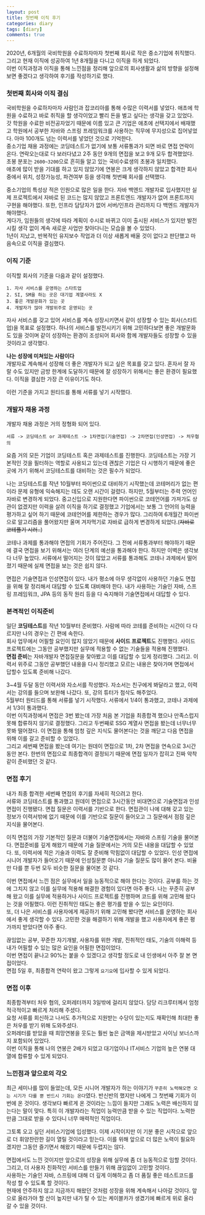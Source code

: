 ```yaml
---
layout: post
title: 첫번째 이직 후기
categories: diary
tags: [diary]
comments: true
---
```

2020년, 6개월의 국비학원을 수료하자마자 첫번째 회사로 작은 중소기업에 취직했다.  
그리고 현재 이직에 성공하여 1년 8개월을 다니고 이직을 하게 되었다.  
이번 이직과정과 이직을 통해 느낀점을 정리해 앞으로의 회사생활과 삶의 방향을 설정해보면 좋겠다고 생각하여 후기를 작성하기로 했다.  

### 첫번째 회사와 이직 결심
국비학원을 수료하자마자 사람인과 잡코리아를 통해 수많은 이력서를 넣었다. 애초에 학원을 수료하고 바로 취직을 할 생각이었고 빨리 돈을 벌고 싶다는 생각을 갖고 있었다.  
갓 학원을 수료한 비전공자었기 때문에 이름 있고 큰 기업은 애초에 선택지에서 배재했고 학원에서 공부한 자바와 스프링 프레임워크를 사용하는 직무에 무지성으로 집어넣었다. 아마 100개도 넘는 이력서를 넣었던 것으로 기억한다.  
중소기업 채용 과정에는 코딩테스트가 없기에 보통 서류통과가 되면 바로 면접 연락이 온다. 연락오는대로 다 보러다녔고 2주 동안 9개의 면접을 보고 9개 모두 합격했었다. 초봉 분포는 `2600~3200`으로 흔히들 알고 있는 국비수료생의 초봉과 일치했다.  
애초에 많이 받을 기대를 하고 있지 않았기에 연봉은 크게 생각하지 않았고 합격한 회사 중에서 위치, 성장가능성, 파견여부 등을 생각해 첫번째 회사를 선택했다.  

중소기업의 특성상 적은 인원으로 많은 일을 한다. 자바 백엔드 개발자로 입사했지만 실제 프로젝트에서 자바로 된 코드는 많지 않았고 프론트엔드 개발자가 없어 프론트까지 구현을 해야했다. 또한, 인프라 담당자가 없어 서버/인프라 관리까지 다 백엔드 개발자가 해야했다.  
게다가, 임원들의 생각에 따라 계획이 수시로 바뀌고 이미 출시된 서비스가 있지만 발전시킬 생각 없이 계속 새로운 사업만 찾아다니는 모습을 볼 수 있었다.  
1년이 지났고, 반복적인 유지보수 작업과 더 이상 새롭게 배울 것이 없다고 판단했고 마음속으로 이직을 결심했다.

### 이직 기준
이직할 회사의 기준을 다음과 같이 설정했다.

```
1. 자사 서비스를 운영하는 스타트업
2. SI, SM을 하는 곳은 대기업 계열사라도 X
3. 좋은 개발문화가 있는 곳
4. 개발자가 많아 개발위주로 운영되는 곳
```

자사 서비스를 갖고 있어 서비스를 계속 성장시키면서 같이 성장할 수 있는 회사(스타트업)을 목표로 설정했다. 하나의 서비스를 발전시키기 위해 고민하다보면 좋은 개발문화도 있을 것이며 같이 성장하는 환경이 조성되어 회사와 함께 개발자들도 성장할 수 있을 것이라고 생각했다. 

**나는 성장에 미쳐있는 사람이다**  
개발자로 계속해서 성장해 더 좋은 개발자가 되고 싶은 목표를 갖고 있다. 혼자서 잘 자랄 수도 있지만 금방 한계에 도달하기 때문에 잘 성장하기 위해서는 좋은 환경이 필요했다. 이직을 결심한 가장 큰 이유이기도 하다.

이런 기준을 가지고 원티드를 통해 서류를 넣기 시작했다.


### 개발자 채용 과정
개발자 채용 과정은 거의 정형화 되어 있다.

```
서류 -> 코딩테스트 or 과제테스트 -> 1차면접(기술면접) -> 2차면접(인성면접) -> 처우협의
```

요즘 거의 모든 기업이 코딩테스트 혹은 과제테스트를 진행한다. 코딩테스트는 가장 기본적인 것을 필터하는 역할로 사용되고 있는데 괜찮은 기업은 다 시행하기 때문에 좋은 곳에 가기 위해서 코딩테스트를 대비하는 것은 필수가 되었다.

나는 코딩테스트를 작년 10월부터 파이썬으로 대비하기 시작했는데 코테머리가 없는 편이라 문제 유형에 익숙해지는 데도 오랜 시간이 걸렸다. 하지만, 5월부터는 주력 언어인 자바로 변경하게 되었다. 중고신입으로 지원한다면 파이썬으로 코테언어를 가져가도 상관이 없겠지만 이력을 살려 이직을 하기로 결정했고 기업에서는 보통 그 언어의 능력을 평가하고 싶어 하기 때문에 코테언어를 제한하는 경우가 많다. 그리하여 6개월간 파이썬으로 알고리즘을 풀어왔지만 울며 겨자먹기로 자바로 급하게 변경하게 되었다.(~~자바로 코테풀기 시러..~~)

코테나 과제를 통과해야 면접의 기회가 주어진다. 그 전에 서류통과부터 해야하기 때문에 결국 면접을 보기 위해서는 여러 단계의 예선을 통과해야 한다. 하지만 이벽은 생각보다 너무 높았다. 서류에서 떨어지는 것이 많았고 서류를 통과해도 코테나 과제에서 떨어졌기 때문에 실제 면접을 보는 것은 쉽지 않다. 

면접은 기술면접과 인성면접이 있다. 내가 평소에 아무 생각없이 사용하던 기술도 면접을 위해 잘 정리해서 대답할 수 있도록 대비해야 한다. 내가 사용하는 기술인 자바, 스프링 프레임워크, JPA 등의 동작 원리 등을 다 숙지해야 기술면접에서 대답할 수 있다.


### 본격적인 이직준비
일단 **코딩테스트**를 작년 10월부터 준비했다. 사람에 따라 코테를 준비하는 시간이 다 다르지만 나의 경우는 긴 편에 속한다.  
회사 업무에서 어필할 요인이 많지 않았기 때문에 **사이드 프로젝트**도 진행했다. 사이드 프로젝트에는 그동안 공부했지만 실무에 적용할 수 없는 기술들을 적용해 진행했다.  
**면접 준비**는 자바개발자 면접질문을 찾아봤고 이를 대답할 수 있게 정리했다. 그리고. 이력서 위주로 그동안 공부했던 내용을 다시 정리했고 모르는 내용은 찾아가며 면접에서 답할수 있도록 준비해 나갔다.   

3~4월 두달 동안 이력서와 자소서를 작성했다. 자소서는 친구에게 봐달라고 했고, 이력서는 강의를 들으며 보완해 나갔다. 또, 강의 튜터가 첨삭도 해주었다.  
5월부터 원티드를 통해 서류를 넣기 시작했다. 서류에서 1/4이 통과했고, 코테나 과제에서 1/3이 통과했다.  
이번 이직과정에서 면접은 3번 봤는데 가장 처음 본 기업을 최종합격 했으나 만족스럽지 못해 합류하지 않기로 결정했다. 그리고 두번째로 SSG 계열사 면접을 봤는데 너무너무 못봐 떨어졌다. 이 면접을 통해 엄청 깊은 지식도 물어본다는 것을 깨닫고 다음 면접을 위해 이를 갈고 준비할 수 있었다.  
그리고 세번째 면접을 봤는데 여기는 원데이 면접으로 1차, 2차 면접을 연속으로 3시간동안 본다. 한번의 면접으로 최종합격이 결정되기 때문에 면접 일자가 잡히고 진짜 악착같이 준비했던 것 같다.

### 면접 후기
내가 최종 합격한 세번째 면접의 후기를 자세히 적으려고 한다.  
서류와 코딩테스트를 통과했고 원데이 면접으로 3시간동안 비대면으로 기술면접과 인성면접이 진행됐다. 면접 질문은 이력서를 기반으로 한다. 면접관이 나에 대해 갖고 있는 정보가 이력서밖에 없기 때문에 이를 기반으로 질문이 들어오고 그 질문에서 점점 깊은 지식을 물어본다. 

이직 면접의 가장 기본적인 질문과 더불어 기술면접에서는 자바와 스프링 기술을 물어본다. 면접준비를 깊게 해왔기 때문에 기술 질문에서는 거의 모든 내용을 대답할 수 있었다. 또, 이력서에 적은 기술과 이력도 잘 준비해 막힘없이 대답할 수 있었다. 인성 면접에 시니어 개발자가 들어오기 때문에 인성질문뿐 아니라 기술 질문도 많이 물어 본다. 비율만 다를 뿐 두번 모두 비슷한 질문을 물어본 것 같다.

이번 면접에서 느낀 점은 실무에서 일을 능동적으로 해야 한다는 것이다. 공부를 하는 것에 그치지 않고 이를 실무에 적용해 해결한 경험이 있다면 아주 좋다. 나는 꾸준히 공부해 왔고 이를 실무에 적용하거나 사이드 프로젝트를 진행하며 코드를 위해 고민해 왔다는 것을 어필했다. 이런 진취적인 태도는 좋은 평가를 받을 수 있는 요인이다.  
또, 더 나은 서비스를 사용자에게 제공하기 위해 고민해 봤다면 서비스를 운영하는 회사에서 좋게 생각할 수 있다. 고민한 것을 해결하기 위해 개발을 했고 사용자에게 좋은 평가까지 받았다면 아주 좋다.  

끊임없는 공부, 꾸준한 자기개발, 사용자를 위한 개발, 진취적인 태도, 기술의 이해력 등 내가 어필할 수 있는 많은 요인을 어필한 면접이었다.  
이번 면접이 끝나고 90%는 붙을 수 있겠다고 생각할 정도로 내 인생에서 아주 잘 본 면접이었다.  
면접 5일 후, 최종합격 연락이 왔고 그렇게 `요기요`에 입사할 수 있게 되었다.

### 면접 이후
최종합격부터 처우 협의, 오퍼레터까지 3일밖에 걸리지 않았다. 담당 리크루터께서 엄청 적극적이고 빠르게 처리해 주셨다.  
요청 서류를 회신하고 나서도 추가적으로 지원받는 수당이 있는지도 재확인해 최대한 좋은 처우를 받기 위해 도와주셨다.  
오퍼레터를 받았을 때 희망연봉을 웃도는 훨씬 높은 금액을 제시받았고 사이닝 보너스까지 포함되어 있었다.  
이번 이직을 통해 나의 연봉은 2배가 되었고 대기업이나 IT서비스 기업의 높은 연봉 대열에 합류할 수 있게 되었다.

### 느낀점과 앞으로의 각오
최근 세미나를 많이 들었는데, 모든 시니어 개발자가 하는 이야기가 `꾸준히 노력해오면 오는 시기가 다를 뿐 반드시 기회는 온다`였다. 반신반의 했지만 나에게 그 첫번째 기회가 이번에 온 것이다. 생각보다 빠르게 온 것이라는 느낌이 들지만 그래도 노력은 배신하지 않는다는 말이 맞다. 특히 이 개발자라는 직업이 능력만큼 받을 수 있는 직업이다. 노력한 만큼 그대로 받을 수 있다니 너무 매력적인 직업이다.

그토록 오고 싶던 서비스기업에 입성했다. 이제 시작이지만 이 기분 좋은 시작으로 앞으로 더 휘양찬란한 길이 열릴 것이라고 믿는다. 이를 위해 앞으로 더 많은 노력이 필요하겠지만 그동안 즐기면서 해왔기 때문에 두렵지는 않다.

면접에서도 느낀 것이지만 앞으로의 성장을 위해 실무에 좀 더 능동적으로 임할 것이다. 그리고, 더 사용자 친화적인 서비스를 만들기 위해 끊임없이 고민할 것이다.  
사용하는 기술인 자바, 스프링에 대해 더 깊게 이해하고 좀 더 품질 좋은 테스트코드를 작성 할 수 있도록 할 것이다.  
현재에 안주하지 않고 지금까지 해왔던 것처럼 성장을 위해 계속해서 나아갈 것이다. 앞으로 올라가야 할 산이 높지만 내가 탈 수 있는 케이블카가 생겼기에 빠르게 위로 올라 갈 수 있을 것이다.
